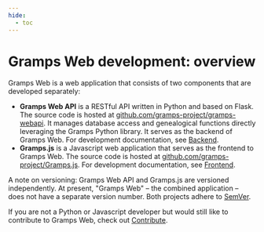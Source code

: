 ```yaml
---
hide:
  - toc
---
```


# Gramps Web development: overview

Gramps Web is a web application that consists of two components that are developed separately:

- **Gramps Web API** is a RESTful API written in Python and based on Flask. The source code is hosted at [github.com/gramps-project/gramps-webapi](https://github.com/gramps-project/gramps-webapi/). It manages database access and genealogical functions directly leveraging the Gramps Python library. It serves as the backend of Gramps Web. For development documentation, see [Backend](dev-backend/index.md).
- **Gramps.js** is a Javascript web application that serves as the frontend to Gramps Web. The source code is hosted at [github.com/gramps-project/Gramps.js](https://github.com/gramps-project/Gramps.js/). For development documentation, see [Frontend](dev-frontend/index.md).

A note on versioning: Gramps Web API and Gramps.js are versioned independently. At present, "Gramps Web" &ndash; the combined application &ndash; does not have a separate version number. Both projects adhere to [SemVer](https://semver.org/).

If you are not a Python or Javascript developer but would still like to contribute to Gramps Web, check out [Contribute](contribute.md).